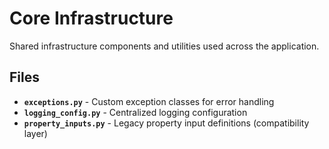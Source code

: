 # Core Infrastructure

Shared infrastructure components and utilities used across the application.

## Files

- **`exceptions.py`** - Custom exception classes for error handling
- **`logging_config.py`** - Centralized logging configuration
- **`property_inputs.py`** - Legacy property input definitions (compatibility layer)